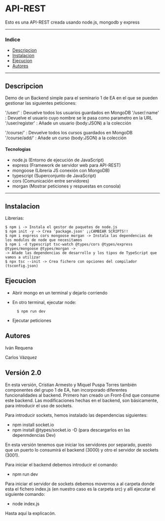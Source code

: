 # API-REST

Esto es una API-REST creada usando node.js, mongodb y express 

---

### Indice

- [Descripcion](#descripcion)
- [Instalacion](#instalacion)
- [Ejecucion](#ejecucion)
- [Autores](#autores)

---

## Descripcion

Demo de un Backend simple para el seminario 1 de EA en el que se pueden gestionar las siguientes peticiones:

'/user/' : Devuelve todos los usuarios guardados en MongoDB
'/user/:name' : Devuelve el usuario cuyo nombre se le pasa como parametro en la URL
'/user/register' : Añade un usuario (body:JSON) a la colección 

'/course/' : Devuelve todos los cursos guardados en MongoDB
'/course/add/' : Añade un curso (body:JSON) a la colección

#### Tecnologias

- node.js (Entorno de ejecución de JavaScript)
- express (Framework de servidor web para API-REST)
- mongoose (Libreria JS conexión con MongoDB)
- typescript (Superconjunto de JavaScript)
- cors (Comunicación entre servidores)
- morgan (Mostrar peticiones y respuestas en consola)

---

## Instalacion

Librerias:

```
$ npm i -> Instala el gestor de paquetes de node.js
$ npm init -y -> Crea 'package.json' ¡¡CAMBIAR SCRIPTS!!
$ npm i express cors mongoose morgan -> Instala las dependencias de los modulos de node que necesitamos
$ npm i -d typescript tsc-watch @types/cors @types/express @types/mongoose @types/morgan ->
-> Añade las dependencias de desarrollo y los tipos de TypeScript que vamos a utilizar
$ npx tsc --init -> Crea fichero con opciones del compilador (tsconfig.json)

```

## Ejecucion

- Abrir mongo en un terminal y dejarlo corriendo
- En otro terminal, ejecutar node:
    
        $ npm run dev

- Ejecutar peticiones


## Autores

Iván Requena

Carlos Vázquez

## Versión 2.0

En esta versión, Cristian Armesto y Miquel Puspa Torres también componentes del grupo 1 de EA, han incorporado diferentes funcionalidades al backend. Primero han creado un Front-End que consume este backend. 
Las modificaciones hechas en el backend, son básicamente, para introducir el uso de sockets.

Para introducir sockets, hemos instalado las dependencias siguientes:

- npm install socket.io
- npm install @types/socket.io -D (para descargarlos en las depenmdencias Dev)

En esta versión tenemos que iniciar los servidores por separado, puesto que un puerto lo consumirá el backend (3000) y otro el servidor de sockets (3001).

Para iniciar el backend debemos introducir el comando:
- npm run dev

Para iniciar el servidor de sockets debemos movernos a al carpeta donde esta el fichero index.js (en nuestro caso es la carpeta src) y allí ejecutar el siguiente comando:
- node index.js

Hasta aquí la explicacón. 

